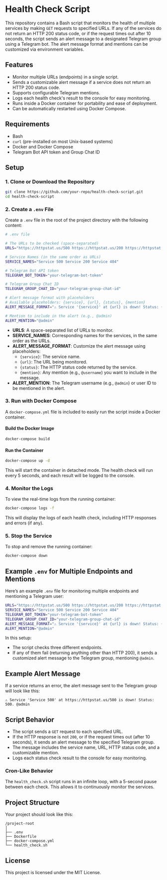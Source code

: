 # Health Check Script

This repository contains a Bash script that monitors the health of multiple services by making `GET` requests to specified URLs. If any of the services do not return an HTTP 200 status code, or if the request times out after 10 seconds, the script sends an alert message to a designated Telegram group using a Telegram bot. The alert message format and mentions can be customized via environment variables.

## Features

- Monitor multiple URLs (endpoints) in a single script.
- Sends a customizable alert message if a service does not return an HTTP 200 status code.
- Supports configurable Telegram mentions.
- Logs each health check's result to the console for easy monitoring.
- Runs inside a Docker container for portability and ease of deployment.
- Can be automatically restarted using Docker Compose.

## Requirements

- Bash
- `curl` (pre-installed on most Unix-based systems)
- Docker and Docker Compose
- Telegram Bot API token and Group Chat ID

## Setup

### 1. Clone or Download the Repository

```bash
git clone https://github.com/your-repo/health-check-script.git
cd health-check-script
```

### 2. Create a `.env` File

Create a `.env` file in the root of the project directory with the following content:

```bash
# .env file

# The URLs to be checked (space-separated)
URLS="https://httpstat.us/500 https://httpstat.us/200 https://httpstat.us/404"

# Service Names (in the same order as URLs)
SERVICE_NAMES="Service 500 Service 200 Service 404"

# Telegram Bot API token
TELEGRAM_BOT_TOKEN="your-telegram-bot-token"

# Telegram Group Chat ID
TELEGRAM_GROUP_CHAT_ID="your-telegram-group-chat-id"

# Alert message format with placeholders
# Available placeholders: {service}, {url}, {status}, {mention}
ALERT_MESSAGE_FORMAT="⚠️ Service '{service}' at {url} is down! Status: {status}. {mention}"

# Mention to include in the alert (e.g., @admin)
ALERT_MENTION="@admin"
```

- **URLS**: A space-separated list of URLs to monitor.
- **SERVICE_NAMES**: Corresponding names for the services, in the same order as the URLs.
- **ALERT_MESSAGE_FORMAT**: Customize the alert message using placeholders:
  - `{service}`: The service name.
  - `{url}`: The URL being monitored.
  - `{status}`: The HTTP status code returned by the service.
  - `{mention}`: Any mention (e.g., `@username`) you want to include in the message.
- **ALERT_MENTION**: The Telegram username (e.g., `@admin`) or user ID to be mentioned in the alert.

### 3. Run with Docker Compose

A `docker-compose.yml` file is included to easily run the script inside a Docker container.

#### Build the Docker Image

```bash
docker-compose build
```

#### Run the Container

```bash
docker-compose up -d
```

This will start the container in detached mode. The health check will run every 5 seconds, and each result will be logged to the console.

### 4. Monitor the Logs

To view the real-time logs from the running container:

```bash
docker-compose logs -f
```

This will display the logs of each health check, including HTTP responses and errors (if any).

### 5. Stop the Service

To stop and remove the running container:

```bash
docker-compose down
```

## Example `.env` for Multiple Endpoints and Mentions

Here’s an example `.env` file for monitoring multiple endpoints and mentioning a Telegram user:

```bash
URLS="https://httpstat.us/500 https://httpstat.us/200 https://httpstat.us/404"
SERVICE_NAMES="Service 500 Service 200 Service 404"
TELEGRAM_BOT_TOKEN="your-telegram-bot-token"
TELEGRAM_GROUP_CHAT_ID="your-telegram-group-chat-id"
ALERT_MESSAGE_FORMAT="⚠️ Service '{service}' at {url} is down! Status: {status}. {mention}"
ALERT_MENTION="@admin"
```

In this setup:
- The script checks three different endpoints.
- If any of them fail (returning anything other than HTTP 200), it sends a customized alert message to the Telegram group, mentioning `@admin`.

## Example Alert Message

If a service returns an error, the alert message sent to the Telegram group will look like this:

```
⚠️ Service 'Service 500' at https://httpstat.us/500 is down! Status: 500. @admin
```

## Script Behavior

- The script sends a `GET` request to each specified URL.
- If the HTTP response is not `200`, or if the request times out (after 10 seconds), it sends an alert message to the specified Telegram group.
- The message includes the service name, URL, HTTP status code, and a customizable mention.
- Logs each status check result to the console for easy monitoring.

### Cron-Like Behavior

The `health_check.sh` script runs in an infinite loop, with a 5-second pause between each check. This allows it to continuously monitor the services.

## Project Structure

Your project should look like this:

```
/project-root
│
├── .env
├── Dockerfile
├── docker-compose.yml
└── health_check.sh
```

## License

This project is licensed under the MIT License.
